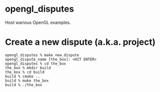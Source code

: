 # opengl_disputes
Host warious OpenGL examples.

# Create a new dispute (a.k.a. project)
```
opengl_disputes % make new_dispute
opengl_dispute_name [the_box]: <HIT ENTER>
opengl_disputes % cd the_box
the_box % mkdir build
the_box % cd build
build % cmake ..
build % make the_box
build % ./the_box
```
